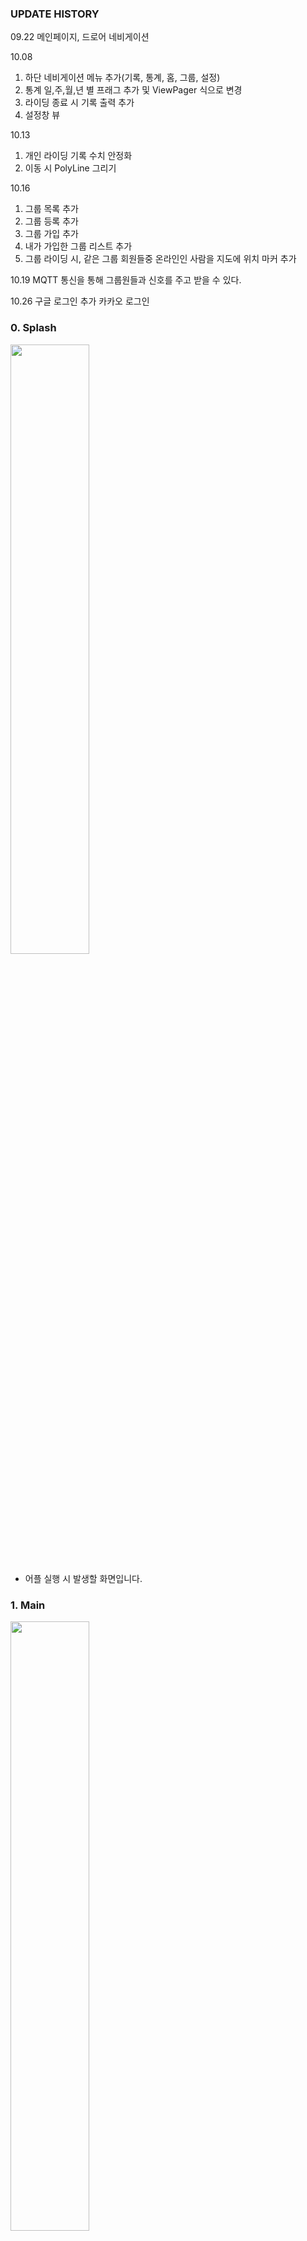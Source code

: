 ### UPDATE HISTORY
09.22 메인페이지, 드로어 네비게이션

10.08 
  1) 하단 네비게이션 메뉴 추가(기록, 통계, 홈, 그룹, 설정)
  2) 통계 일,주,월,년 별 프래그 추가 및 ViewPager 식으로 변경
  3) 라이딩 종료 시 기록 출력 추가
  4) 설정창 뷰 
  
10.13
  1) 개인 라이딩 기록 수치 안정화
  2) 이동 시 PolyLine 그리기 
  
10.16
  1) 그룹 목록 추가
  2) 그룹 등록 추가
  3) 그룹 가입 추가
  4) 내가 가입한 그룹 리스트 추가
  5) 그룹 라이딩 시, 같은 그룹 회원들중 온라인인 사람을 지도에 위치 마커 추가
  
10.19
     MQTT 통신을 통해 그룹원들과 신호를 주고 받을 수 있다. 
     
10.26
     구글 로그인 추가
     카카오 로그인 
     
### 0. Splash
<img src="https://user-images.githubusercontent.com/58909988/97797799-5c407400-1c63-11eb-8afa-60dc9e8cdc58.jpg" width="50%" height="50%">

- 어플 실행 시 발생할 화면입니다.
     
### 1. Main 
<img src="https://user-images.githubusercontent.com/58909988/97797796-5b0f4700-1c63-11eb-8e79-b6b806576cbd.jpg" width="50%" height="50%">

- 어플의 메인 화면 입니다. 개인 라이딩/그룹 라이딩을 선택하여 라이딩을 할 수 있습니다.

### 2. Record
<img src="https://user-images.githubusercontent.com/58909988/97797807-5f3b6480-1c63-11eb-91d8-256e2249251f.jpg" width="50%" height="50%">

### 2-2. Record
<img src="https://user-images.githubusercontent.com/58909988/97797789-577bc000-1c63-11eb-8fcd-026a1266ab9b.jpg" width="50%" height="50%">

- 기록 Fragment입니다. 라이딩 종료 후, 기록을 하면 이 곳에 표시되어 지난 라이딩들의 기록을 확인할 수 있습니다.
- 내 위치가 잡히지 않은 채로 종료 시, 위치를 찾을 수 없었다는 표시를 하고 기록이 남아있지 않습니다.
- 제대로 기록이 되었을 시, 출발점과 종료지점의 위치를 주소로 알려주고 간략한 정보를 표시해줍니다.

### 3. Record_Detail_Success
<img src="https://user-images.githubusercontent.com/58909988/97797791-59458380-1c63-11eb-91c2-989c33cf5de4.jpg" width="50%" height="50%">

- 시작점과 종료점을 지도에 알려주고, 내 이동경로를 PolyLine으로 확인할 수 있습니다.
- 주행 시간, 평균 속도, 총 주행거리 등을 확인할 수 있습니다.

### 4. Record_Detail_Non-record
<img src="https://user-images.githubusercontent.com/58909988/97797794-5a76b080-1c63-11eb-9b8e-4192f7c81ba6.jpg" width="50%" height="50%">

- 위치를 잡지않고 그냥 종료 시에, 기록된 내용이 없으므로 사용자에게 해당 사실을 알린 후 종료시킵니다.

### 5. Statistic
<img src="https://user-images.githubusercontent.com/58909988/97797801-5d71a100-1c63-11eb-9e02-1c68cc577da9.jpg" width="50%" height="50%">

- 내 라이딩 기록의 통계입니다. 일/주/월/년 단위로 라이딩 간단 내역을 확인할 수 있습니다.

### 6. Group-List
<img src="https://user-images.githubusercontent.com/58909988/97797806-5f3b6480-1c63-11eb-9a13-174b1b303ec7.jpg" width="50%" height="50%">

- 개설된 총 그룹리스트들 입니다. 원하는 방에 가입을 할 수 있고, 검색을 통해 방을 찾을 수 있습니다.

### 7. Group-in
<img src="https://user-images.githubusercontent.com/58909988/97797797-5ba7dd80-1c63-11eb-85b4-55215b388940.jpg" width="50%" height="50%">

- 방을 클릭 시 입장하는 화면입니다. 방마다 비밀번호가 있기에, 비밀번호를 입력해야 하며 해당 그룹의 간단한 소개를 볼 수 있습니다.

### 8. My-Group
<img src="https://user-images.githubusercontent.com/58909988/97797802-5e0a3780-1c63-11eb-997e-5e6b38f435b3.jpg" width="50%" height="50%">

- 메인 페이지의 그룹라이딩 클릭 시 보여지는 내가 가입된 그룹 리스트 페이지 입니다. 이 중 오늘 내가 참여할 그룹 방을 클릭하여 서로 실시간 위치와, 라이딩 시그널을 보낼 수 있습니다.

### 9. Personal-Riding
<img src="https://user-images.githubusercontent.com/58909988/97797803-5e0a3780-1c63-11eb-8639-a34a9b43ded2.jpg" width="50%" height="50%">

- 개인 라이딩 시에는 진행 시간, 평균 속도, 현재 속도, 누적 이동 거리를 알려줍니다. 이동 시에 내 첫 출발점을 Marker로 알려주고 그 위치에서 부터 이동할 때마다 PolyLine으로 그려줍니다.

### 10. Find_My_Location
<img src="https://user-images.githubusercontent.com/58909988/97797805-5ea2ce00-1c63-11eb-9117-63ddaadb8119.jpg" width="50%" height="50%">

- 첫 위치를 잡고 있는 모습입니다. 첫 위치를 잡고 시작해야 제대로 된 기록을 할 수 있습니다.

### 11. Riding
<img src="https://user-images.githubusercontent.com/58909988/97797795-5a76b080-1c63-11eb-9a3c-e3c6b4eaf00d.jpg" width="50%" height="50%">

- 라이딩 도중의 모습입니다.

### 12. After-Riding
<img src="https://user-images.githubusercontent.com/58909988/97797790-58aced00-1c63-11eb-938c-4c2ae72d48ca.jpg" width="50%" height="50%">

- 라이딩 종료 시, 보여주는 기록창입니다. 사용자는 내용을 기록할 지, 그냥 일회성으로 보고 지울 지 선택권이 있습니다.

### 13. Real-Time_Group_Location
<img src="https://user-images.githubusercontent.com/58909988/97797800-5cd90a80-1c63-11eb-9cdd-86f4fad32b03.jpg" width="50%" height="50%">

- 그룹 라이딩에서의 실시간 위치 추적 입니다. 사진과 같이 라이딩을 같이하고 있는 그룹들의 위치가 실시간으로 표시됩니다. 
- MQTT통신을 통해 내 자전거의 벨을 누를 시에, 참여하고 있는 모든 그룹원들에게 알림을 보낼 수 있는 기능이 있습니다.

### 14. Setting
<img src="https://user-images.githubusercontent.com/58909988/97797798-5c407400-1c63-11eb-8b17-b2b024209ed2.jpg" width="50%" height="50%">

- 설정창입니다. 
